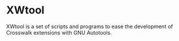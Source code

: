 XWtool
======

XWtool is a set of scripts and programs to ease the development of Crosswalk
extensions with GNU Autotools.
